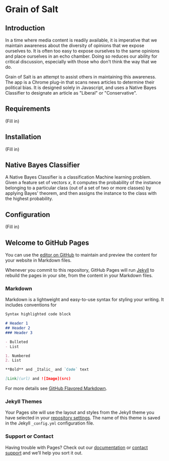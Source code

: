 # Grain of Salt

## Introduction

In a time where media content is readily available, it is imperative that we maintain awareness about the diversity of opinions that we expose ourselves to. It is often too easy to expose ourselves to the same opinions and place ourselves in an echo chamber. Doing so reduces our ability for critical discussion, especially with those who don't think the way that we do.

Grain of Salt is an attempt to assist others in maintaining this awareness. The app is a Chrome plug-in that scans news articles to determine their political bias. It is designed solely in Javascript, and uses a Native Bayes Classifier to designate an article as "Liberal" or "Conservative".

## Requirements
(Fill in)

## Installation
(Fill in)

## Native Bayes Classifier
A Native Bayes Classifier is a classification Machine learning problem. Given a feature set of vectors $x$, it computes the probability of the instance belonging to a particular class (out of a set of two or more classes) by applying Bayes' theorem, and then assigns the instance to the class with the highest probability.



## Configuration
(Fill in)




## Welcome to GitHub Pages

You can use the [editor on GitHub](https://github.com/ericscrum/treehacks2017/edit/master/README.md) to maintain and preview the content for your website in Markdown files.

Whenever you commit to this repository, GitHub Pages will run [Jekyll](https://jekyllrb.com/) to rebuild the pages in your site, from the content in your Markdown files.

### Markdown

Markdown is a lightweight and easy-to-use syntax for styling your writing. It includes conventions for

```markdown
Syntax highlighted code block

# Header 1
## Header 2
### Header 3

- Bulleted
- List

1. Numbered
2. List

**Bold** and _Italic_ and `Code` text

[Link](url) and ![Image](src)
```

For more details see [GitHub Flavored Markdown](https://guides.github.com/features/mastering-markdown/).

### Jekyll Themes

Your Pages site will use the layout and styles from the Jekyll theme you have selected in your [repository settings](https://github.com/ericscrum/treehacks2017/settings). The name of this theme is saved in the Jekyll `_config.yml` configuration file.

### Support or Contact

Having trouble with Pages? Check out our [documentation](https://help.github.com/categories/github-pages-basics/) or [contact support](https://github.com/contact) and we’ll help you sort it out.
